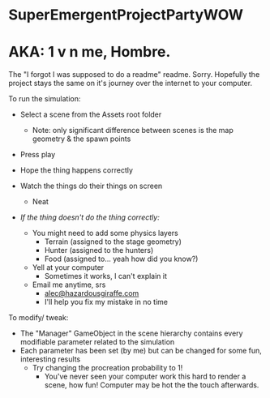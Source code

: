 # SuperEmergentProjectPartyWOW
# AKA: 1 v n me, Hombre.
The "I forgot I was supposed to do a readme" readme.
Sorry.
Hopefully the project stays the same on it's journey over the internet to your computer.

To run the simulation:
- Select a scene from the Assets root folder
	- Note: only significant difference between scenes is the map geometry & the spawn points

- Press play
- Hope the thing happens correctly
- Watch the things do their things on screen
	- Neat


- *If the thing doesn't do the thing correctly:*
	- You might need to add some physics layers
		- Terrain (assigned to the stage geometry)
		- Hunter (assigned to the hunters)
		- Food (assigned to... yeah how did you know?)
	- Yell at your computer
		- Sometimes it works, I can't explain it
	- Email me anytime, srs
		- alec@hazardousgiraffe.com
		- I'll help you fix my mistake in no time


To modify/ tweak:
- The "Manager" GameObject in the scene hierarchy contains every modifiable parameter related to the simulation
- Each parameter has been set (by me) but can be changed for some fun, interesting results
	- Try changing the procreation probability to 1!
		- You've never seen your computer work this hard to render a scene, how fun! Computer may be hot the the touch afterwards.